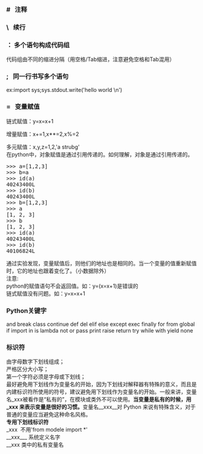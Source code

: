 <!--
author: vaster
date: 2015-11-12 23:06:45
title: 【Python-基础】基本语法
tags: python,基本语法
category: Python,编程
status: publish
summary: #   注释\   续行： 多个语句构成代码组代码组由不同的缩进分隔（用空格/Tab缩进，注意避免空格和Tab混用）;   同一行书写多个语句ex:import sys;sys.stdout.write('hello world \n')=   变量赋值链式赋值：y=x=x+1增
-->

<h3>#   注释</h3>
<h3>\   续行</h3>
<h3>： 多个语句构成代码组</h3>
代码组由不同的缩进分隔（用空格/Tab缩进，注意避免空格和Tab混用）
<h3>;   同一行书写多个语句</h3>
ex:import sys;sys.stdout.write('hello world \n')
<h3>=   变量赋值</h3>
链式赋值：y=x=x+1

增量赋值：x+=1,x**=2,x%=2
<div>多元赋值：x,y,z=1,2,'a strubg'</div>
<div></div>
<div>
<div>在python中，对象赋值是通过引用传递的。如何理解，对象是通过引用传递的。</div>
<div>
<pre class="lang:vim decode:true ">&gt;&gt;&gt; a=[1,2,3]
&gt;&gt;&gt; b=a
&gt;&gt;&gt; id(a)
40243400L
&gt;&gt;&gt; id(b)
40243400L
&gt;&gt;&gt; b=[1,2,3]
&gt;&gt;&gt; a
[1, 2, 3]
&gt;&gt;&gt; b
[1, 2, 3]
&gt;&gt;&gt; id(a)
40243400L
&gt;&gt;&gt; id(b)
40106824L</pre>
通过实验发现，变量赋值后，则他们的地址也是相同的。当一个变量的值重新赋值时，它的地址也跟着变化了。（小数据除外）

</div>
</div>
<div>
<div>注意:</div>
<div>python的赋值语句不会返回值。如：y=(x=x+1)是错误的</div>
<div>链式赋值没有问题。如：y=x=x+1</div>
</div>
<div></div>
<h3><strong>Python关键字</strong></h3>
<div>and break class continue def del elif else except exec finally for from global if import in is lambda not or pass print raise return try while with yield none</div>
<div></div>
<div>
<h3><b>标识符</b></h3>
<div>由字母数字下划线组成；</div>
<div>严格区分大小写；</div>
<div>第一个字符必须是字母或下划线；</div>
<div>最好避免用下划线作为变量名的开始，因为下划线对解释器有特殊的意义，而且是内建标识符所使用的符号，建议避免用下划线作为变量名的开始。一般来讲，变量名_xxx被看作是“私有的”，在模块或类外不可以使用。<b>当变量是私有的时候，用_xxx 来表示变量是很好的习惯。</b>变量名__xxx__对 Python 来说有特殊含义，对于普通的变量应当避免这种命名风格。</div>
</div>
<div></div>
<div>
<div><b>专用下划线标识符</b></div>
<div>_xxx  不用'from modele import *'</div>
<div>__xxx___ 系统定义名字</div>
<div>__xxx 类中的私有变量名</div>
</div>
